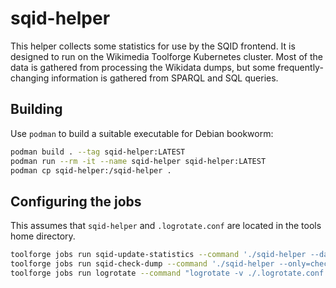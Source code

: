 # sqid-helper

This helper collects some statistics for use by the SQID frontend. It
is designed to run on the Wikimedia Toolforge Kubernetes cluster. Most
of the data is gathered from processing the Wikidata dumps, but some
frequently-changing information is gathered from SPARQL and SQL
queries.

## Building
Use `podman` to build a suitable executable for Debian bookworm:
```bash
podman build . --tag sqid-helper:LATEST
podman run --rm -it --name sqid-helper sqid-helper:LATEST
podman cp sqid-helper:/sqid-helper .
```

## Configuring the jobs
This assumes that `sqid-helper` and `.logrotate.conf` are located in the tools home directory.

```bash
toolforge jobs run sqid-update-statistics --command './sqid-helper --data-path ~/projects/sqid/data' --image bookworm --cpu 1 --mem 1G --schedule '@hourly' --emails onfailure --filelog-stdout ~/logs/sqid-update-statistics.log --filelog-stderr ~/logs/sqid-update-statistics.log
toolforge jobs run sqid-check-dump --command './sqid-helper --only=check-dump --data-path ~/projects/sqid/data' --image bookworm --cpu 1 --mem 6G --schedule '@hourly' --emails onfailure --filelog-stdout ~/logs/sqid-check-dump.log --filelog-stderr ~/logs/sqid-check-dump.log
toolforge jobs run logrotate --command "logrotate -v ./.logrotate.conf --state ./.logrotate.state" --image mariadb --schedule '@daily'
```